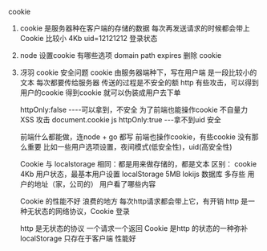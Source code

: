 cookie

1. cookie 是服务器种在客户端的存储的数据
  每次再发送请求的时候都会带上
  Cookie 比较小 4Kb   uid=12121212
  登录状态
2. 
    node  设置cookie
    有哪些选项
    domain
    path
    expires  删除 cookie
3. 冴羽
    cookie  安全问题
    cookie 由服务器端种下，写在用户端
    是一段比较小的文本
    每次都要传给服务器
    传送的过程是不安全的额 http
    有些攻击，可以得到用户的cookie
    得到cookie 就可以伪装成用户去下单

    httpOnly:false  ----可以拿到，不安全
     为了前端也能操作cookie  不自量力   XSS 攻击
    document.cookie  js
    httpOnly:true  ---拿不到uid  安全

    前端什么都能做，连node + go 都写
    前端也操作cookie，有些cookie 没有那么重要
    比如一些用户选项设置，夜间模式(低安全性)，uid(高安全性)


    Cookie 与 localstorage
    相同：都是用来做存储的，都是文本 
    区别：
    cookie  4Kb  用户状态，最基本用户设置
    localStorage  5MB lokijs  数据库 多存些
    用户的地址（家，公司的）  用户看了哪些内容

    Cookie 的性能不好
    浪费的地方  每次http请求都会带上它，有开销
    http 是一种无状态的网络协议，Cookie 登录

    http 是无状态的协议 一个请求一个返回
    Cookie 是http 的状态的一种弥补
    localStorage 只存在于客户端 性能好
